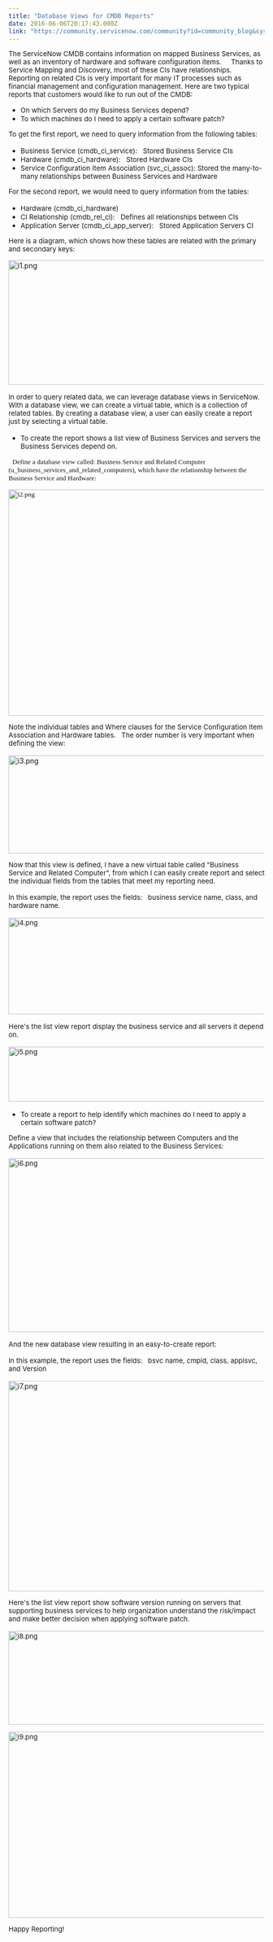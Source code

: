 ```yaml
---
title: "Database Views for CMDB Reports"
date: 2016-06-06T20:17:43.000Z
link: "https://community.servicenow.com/community?id=community_blog&sys_id=0b5eeaaddbd0dbc01dcaf3231f96198d"
---
```

<p><span style="font-size: 10pt;">The ServiceNow CMDB contains information on mapped Business Services, as well as an inventory of hardware and software configuration items.     Thanks to Service Mapping and Discovery, most of these CIs have relationships.   Reporting on related CIs is very important for many IT processes such as financial management and configuration management. Here are two typical reports that customers would like to run out of the CMDB:</span></p><ul style="list-style-type: disc;"><li><span style="font-size: 10pt;">On which Servers do my Business Services depend?</span></li><li><span style="font-size: 10pt;">To which machines do I need to apply a certain software patch?</span></li></ul><p style="margin-bottom: 12.0pt;"><span style="font-size: 10pt;">To get the first report, we need to query information from the following tables:</span></p><ul style="list-style-type: disc;"><li><span style="font-size: 10pt;">Business Service (cmdb_ci_service):   Stored Business Service CIs</span></li><li><span style="font-size: 10pt;">Hardware (cmdb_ci_hardware):   Stored Hardware CIs</span></li><li><span style="font-size: 10pt;">Service Configuration Item Association (svc_ci_assoc): Stored the many-to-many relationships between Business Services and Hardware</span></li></ul><p style="margin-bottom: 12.0pt;"><span style="font-size: 10pt;">For the second report, we would need to query information from the tables:</span></p><ul style="list-style-type: disc;"><li><span style="font-size: 10pt;">Hardware (cmdb_ci_hardware)</span></li><li><span style="font-size: 10pt;">CI Relationship (cmdb_rel_ci):   Defines all relationships between CIs</span></li><li><span style="font-size: 10pt;">Application Server (cmdb_ci_app_server):   Stored Application Servers CI</span></li></ul><p><span style="font-size: 10pt;"> </span><span style="font-size: 10pt;">Here is a diagram, which shows how these tables are related with the primary and secondary keys:</span></p><p style="margin-bottom: 12.0pt;"><img   alt="i1.png" class="image-1 jive-image" src="5330144adb5417041dcaf3231f96198e.iix" style="width: 620px; height: 245px;"/></p><p style="margin-bottom: 12.0pt;"><span style="font-size: 10pt;">In order to query related data, we can leverage database views in ServiceNow.   With a database view, we can create a virtual table, which is a collection of related tables. By creating a database view, a user can easily create a report just by selecting a virtual table.</span></p><ul style="list-style-type: disc;"><li><span style="font-size: 10pt;">To create the report shows a list view of Business Services and servers the Business Services depend on.</span></li></ul><p><span style="font-size: 10pt;">   <span style="font-family: Cambria;">Define a database view called: Business Service and Related Computer (u_business_services_and_related_computers), which have the relationship between the Business Service and Hardware:</span></span></p><p></p><p><span style="font-size: 10pt; font-family: Cambria;"><img   alt="i2.png" class="image-2 jive-image" src="208f2f75db5c93049c9ffb651f961900.iix" style="width: 620px; height: 445px;"/><br/></span></p><p style="margin-bottom: 12.0pt;"><span style="font-size: 10pt;">Note the individual tables and Where clauses for the Service Configuration Item Association and Hardware tables.   The order number is very important when defining the view:</span></p><p><img   alt="i3.png" class="image-3 jive-image" src="039b814edbd0d344e9737a9e0f9619c6.iix" style="width: 620px; height: 193px;"/></p><p style="margin-bottom: 12.0pt;"><span style="font-size: 10pt;">Now that this view is defined, I have a new virtual table called "Business Service and Related Computer", from which I can easily create report and select the individual fields from the tables that meet my reporting need. </span></p><p style="margin-bottom: 12.0pt;"><span style="font-size: 10pt;">In this example, the report uses the fields:   business service name, class, and hardware name.</span></p><p style="margin-bottom: 12.0pt;"><span style="font-size: 10pt;"><img   alt="i4.png" class="image-4 jive-image" src="a8cb6406db5857049c9ffb651f96199e.iix" style="width: 620px; height: 190px;"/><br/></span></p><p style="margin-bottom: 12.0pt;"><span style="font-size: 10pt;">Here's the list view report display the business service and all servers it depend on.</span></p><p style="margin-bottom: 12.0pt;"><span style="font-size: 10pt;"><img   alt="i5.png" class="image-5 jive-image" src="c4490c86db1017041dcaf3231f961915.iix" style="width: 620px; height: 108px;"/><br/></span></p><ul style="list-style-type: disc;"><li><span style="font-size: 10pt;">To create a report to help identify which machines do I need to apply a certain software patch?</span></li></ul><p style="margin-bottom: 12.0pt;"><span style="font-size: 10pt;">Define a view that includes the relationship between Computers and the Applications running on them also related to the Business Services:</span></p><p style="margin-bottom: 12.0pt;"><span style="font-size: 10pt;"><img   alt="i6.png" class="image-6 jive-image" src="64ec2bf1db949b048c8ef4621f9619e7.iix" style="width: 620px; height: 342px;"/><br/></span></p><p style="margin-bottom: 12.0pt;"><span style="font-size: 10pt;">And the new database view resulting in an easy-to-create report:</span></p><p style="margin-bottom: 12.0pt;"><span style="font-size: 10pt;">In this example, the report uses the fields:   bsvc name, cmpid, class, applsvc, and Version</span></p><p><img   alt="i7.png" class="image-7 jive-image" src="1050588edbdc1344e9737a9e0f961982.iix" style="width: 620px; height: 414px;"/></p><p></p><p style="margin-bottom: 12.0pt;"><span style="font-size: 10pt;">Here's the list view report show software version running on servers that supporting business services to help organization understand the risk/impact and make better decision when applying software patch.</span></p><p><span style="font-size: 10pt;"><img   alt="i8.png" class="image-8 jive-image" src="274d6ff5db981fc068c1fb651f961932.iix" style="width: 620px; height: 184px;"/><br/></span></p><p></p><p><span style="font-size: 10pt;"><img   alt="i9.png" class="image-9 jive-image" src="f860d98edb54d344e9737a9e0f961974.iix" style="width: 620px; height: 366px;"/></span></p><p><span style="font-size: 10pt;">Happy Reporting!</span></p>